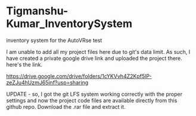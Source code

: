 # Tigmanshu-Kumar_InventorySystem
inventory system for the AutoVRse test

I am unable to add all my project files here due to git's data limit. As such, I have created a private google drive  link and uploaded the project there.
here's the link.


https://drive.google.com/drive/folders/1cYKVvh4Z2Kpf5lP-zeZJu4hUzmJ65jnf?usp=sharing

UPDATE - so, I got the git LFS system working correctly with the proper settings and now the project code files are available directly from this github repo. Download the .rar file and extract it.


